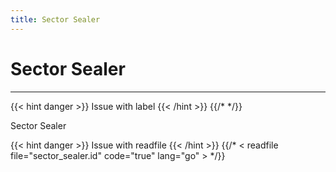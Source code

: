 ```yaml
---
title: Sector Sealer
---
```


# Sector Sealer
---

{{< hint danger >}}
Issue with label
{{< /hint >}}
{{/* <label sector_sealer> */}}

Sector Sealer

{{< hint danger >}}
Issue with readfile
{{< /hint >}}
{{/* < readfile file="sector_sealer.id" code="true" lang="go" > */}}
